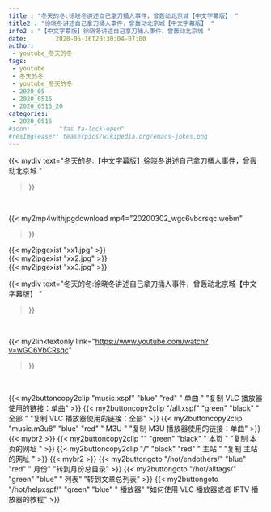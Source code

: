 ```yaml
---
title : "冬天的冬:徐晓冬讲述自己拿刀捅人事件，曾轰动北京城【中文字幕版】 "
title2 : "徐晓冬讲述自己拿刀捅人事件，曾轰动北京城【中文字幕版】 "
info2 : "【中文字幕版】徐晓冬讲述自己拿刀捅人事件，曾轰动北京城 "
date:        2020-05-16T20:30:04-07:00
author:
 - youtube_冬天的冬
tags:
 - youtube
 - 冬天的冬
 - youtube_冬天的冬
 - 2020_05
 - 2020_0516
 - 2020_0516_20
categories:
 - 2020_0516
#icon:        "fas fa-lock-open"
#resImgTeaser: teaserpics/wikipedia.org/emacs-jokes.png
---
```


{{< mydiv text="冬天的冬:【中文字幕版】徐晓冬讲述自己拿刀捅人事件，曾轰动北京城 "
>}}
<br>


{{< my2mp4withjpgdownload mp4="20200302_wgc6vbcrsqc.webm"
>}}

{{< my2jpgexist "xx1.jpg" >}}<br>
{{< my2jpgexist "xx2.jpg" >}}<br>
{{< my2jpgexist "xx3.jpg" >}}<br>



{{< mydiv text="冬天的冬:徐晓冬讲述自己拿刀捅人事件，曾轰动北京城【中文字幕版】 "
>}}
<br>

{{< my2linktextonly link="https://www.youtube.com/watch?v=wGC6VbCRsqc"
>}}


<br>

{{< my2buttoncopy2clip "music.xspf"        "blue"   "red"    " 单曲 "  "复制 VLC 播放器使用的链接：单曲" >}} {{< my2buttoncopy2clip "/all.xspf"         "green"  "black"  " 全部 "  "复制 VLC 播放器使用的链接：全部" >}} {{< my2buttoncopy2clip "music.m3u8"        "blue"   "red"    " M3U  "    "复制 M3U 播放器使用的链接：单曲" >}} {{< mybr2 >}} {{< my2buttoncopy2clip ""                  "green"  "black"  " 本页 "    "复制 本页的网址 " >}} {{< my2buttoncopy2clip "/"                 "black"  "red"    " 主站 "    "复制 主站的网址 " >}} {{< mybr2 >}} {{< my2buttongoto      "/hot/endothers/"   "blue"   "red"    " 月份"   "转到月份总目录" >}} {{< my2buttongoto      "/hot/alltags/"     "green"  "blue"   " 列表"   "转到文章总列表" >}} {{< my2buttongoto      "/hot/helpxspf/"    "green"  "blue"   " 播放器" "如何使用 VLC 播放器或者 IPTV 播放器的教程" >}} 
